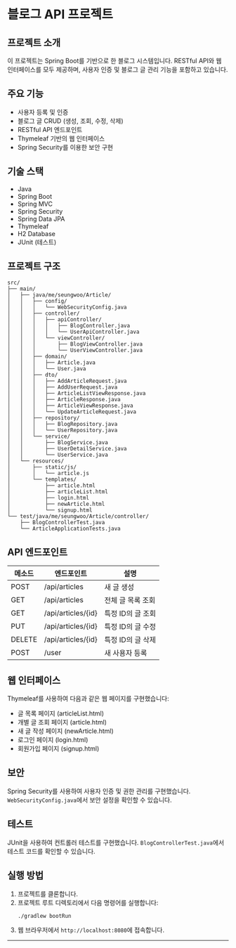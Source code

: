 # 블로그 API 프로젝트

## 프로젝트 소개
이 프로젝트는 Spring Boot를 기반으로 한 블로그 시스템입니다. RESTful API와 웹 인터페이스를 모두 제공하며, 사용자 인증 및 블로그 글 관리 기능을 포함하고 있습니다.

## 주요 기능
- 사용자 등록 및 인증
- 블로그 글 CRUD (생성, 조회, 수정, 삭제)
- RESTful API 엔드포인트
- Thymeleaf 기반의 웹 인터페이스
- Spring Security를 이용한 보안 구현

## 기술 스택
- Java
- Spring Boot
- Spring MVC
- Spring Security
- Spring Data JPA
- Thymeleaf
- H2 Database
- JUnit (테스트)

## 프로젝트 구조
```
src/
├── main/
│   ├── java/me/seungwoo/Article/
│   │   ├── config/
│   │   │   └── WebSecurityConfig.java
│   │   ├── controller/
│   │   │   ├── apiController/
│   │   │   │   ├── BlogController.java
│   │   │   │   └── UserApiController.java
│   │   │   └── viewController/
│   │   │       ├── BlogViewController.java
│   │   │       └── UserViewController.java
│   │   ├── domain/
│   │   │   ├── Article.java
│   │   │   └── User.java
│   │   ├── dto/
│   │   │   ├── AddArticleRequest.java
│   │   │   ├── AddUserRequest.java
│   │   │   ├── ArticleListViewResponse.java
│   │   │   ├── ArticleResponse.java
│   │   │   ├── ArticleViewResponse.java
│   │   │   └── UpdateArticleRequest.java
│   │   ├── repository/
│   │   │   ├── BlogRepository.java
│   │   │   └── UserRepository.java
│   │   └── service/
│   │       ├── BlogService.java
│   │       ├── UserDetailService.java
│   │       └── UserService.java
│   └── resources/
│       ├── static/js/
│       │   └── article.js
│       └── templates/
│           ├── article.html
│           ├── articleList.html
│           ├── login.html
│           ├── newArticle.html
│           └── signup.html
└── test/java/me/seungwoo/Article/controller/
    ├── BlogControllerTest.java
    └── ArticleApplicationTests.java
```

## API 엔드포인트
| 메소드 | 엔드포인트 | 설명 |
|--------|------------|------|
| POST   | /api/articles | 새 글 생성 |
| GET    | /api/articles | 전체 글 목록 조회 |
| GET    | /api/articles/{id} | 특정 ID의 글 조회 |
| PUT    | /api/articles/{id} | 특정 ID의 글 수정 |
| DELETE | /api/articles/{id} | 특정 ID의 글 삭제 |
| POST   | /user | 새 사용자 등록 |

## 웹 인터페이스
Thymeleaf를 사용하여 다음과 같은 웹 페이지를 구현했습니다:
- 글 목록 페이지 (articleList.html)
- 개별 글 조회 페이지 (article.html)
- 새 글 작성 페이지 (newArticle.html)
- 로그인 페이지 (login.html)
- 회원가입 페이지 (signup.html)

## 보안
Spring Security를 사용하여 사용자 인증 및 권한 관리를 구현했습니다. `WebSecurityConfig.java`에서 보안 설정을 확인할 수 있습니다.

## 테스트
JUnit을 사용하여 컨트롤러 테스트를 구현했습니다. `BlogControllerTest.java`에서 테스트 코드를 확인할 수 있습니다.

## 실행 방법
1. 프로젝트를 클론합니다.
2. 프로젝트 루트 디렉토리에서 다음 명령어를 실행합니다:
   ```
   ./gradlew bootRun
   ```
3. 웹 브라우저에서 `http://localhost:8080`에 접속합니다.

---
